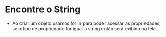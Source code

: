 # Encontre o String 

* Ao criar um objeto usamos for in para poder acessar as propriedades, se o tipo de propriedade for igual a string então será exibido na tela.
